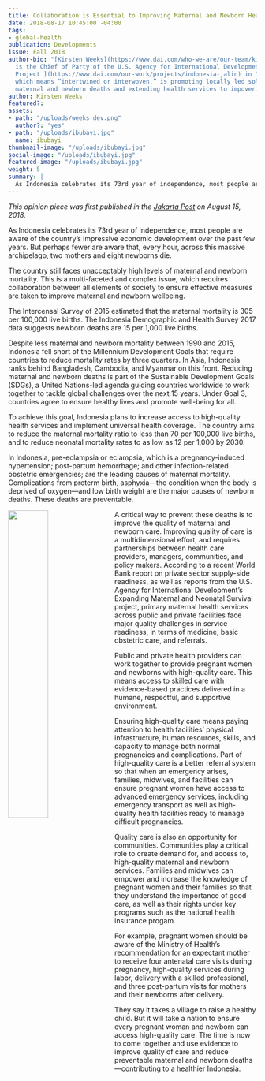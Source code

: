 ```yaml
---
title: Collaboration is Essential to Improving Maternal and Newborn Health in Indonesia
date: 2018-08-17 10:45:00 -04:00
tags:
- global-health
publication: Developments
issue: Fall 2018
author-bio: "[Kirsten Weeks](https://www.dai.com/who-we-are/our-team/kirsten-weeks)
  is the Chief of Party of the U.S. Agency for International Development-funded [Jalin
  Project ](https://www.dai.com/our-work/projects/indonesia-jalin) in Indonesia. Jalin,
  which means “intertwined or interwoven,” is promoting locally led solutions to preventing
  maternal and newborn deaths and extending health services to impoverished areas."
author: Kirsten Weeks
featured?: 
assets:
- path: "/uploads/weeks dev.png"
  author?: 'yes'
- path: "/uploads/ibubayi.jpg"
  name: ibubayi
thumbnail-image: "/uploads/ibubayi.jpg"
social-image: "/uploads/ibubayi.jpg"
featured-image: "/uploads/ibubayi.jpg"
weight: 5
summary: |
  As Indonesia celebrates its 73rd year of independence, most people are aware of the country’s impressive economic development over the past few years. But perhaps fewer are aware that, every hour, across this massive archipelago, two mothers and eight newborns die.   
---
```


*This opinion piece was first published in the [Jakarta Post](http://www.thejakartapost.com/) on August 15, 2018.* 

As Indonesia celebrates its 73rd year of independence, most people are aware of the country’s impressive economic development over the past few years. But perhaps fewer are aware that, every hour, across this massive archipelago, two mothers and eight newborns die. 





The country still faces unacceptably high levels of maternal and newborn mortality. This is a multi-faceted and complex issue, which requires collaboration between all elements of society to ensure effective measures are taken to improve maternal and newborn wellbeing.

The Intercensal Survey of 2015 estimated that the maternal mortality is 305 per 100,000 live births. The Indonesia Demographic and Health Survey 2017 data suggests newborn deaths are 15 per 1,000 live births. 

Despite less maternal and newborn mortality between 1990 and 2015, Indonesia fell short of the Millennium Development Goals that require countries to reduce mortality rates by three quarters. In Asia, Indonesia ranks behind Bangladesh, Cambodia, and Myanmar on this front. Reducing maternal and newborn deaths is part of the Sustainable Development Goals (SDGs), a United Nations-led agenda guiding countries worldwide to work together to tackle global challenges over the next 15 years. Under Goal 3, countries agree to ensure healthy lives and promote well-being for all. 

To achieve this goal, Indonesia plans to increase access to high-quality health services and implement universal health coverage. The country aims to reduce the maternal mortality ratio to less than 70 per 100,000 live births, and to reduce neonatal mortality rates to as low as 12 per 1,000 by 2030.

In Indonesia, pre-eclampsia or eclampsia, which is a pregnancy-induced hypertension; post-partum hemorrhage; and other infection-related obstetric emergencies; are the leading causes of maternal mortality. Complications from preterm birth, asphyxia—the condition when the body is deprived of oxygen—and low birth weight are the major causes of newborn deaths. These deaths are preventable. 

<img src="/uploads/ibubayi.jpg" style="width: 40%; float: left;  margin-right: 1em;" />

A critical way to prevent these deaths is to improve the quality of maternal and newborn care. Improving quality of care is a multidimensional effort, and requires partnerships between health care providers, managers, communities, and policy makers. According to a recent World Bank report on private sector supply-side readiness, as well as reports from the U.S. Agency for International Development’s Expanding Maternal and Neonatal Survival project, primary maternal health services across public and private facilities face major quality challenges in service readiness, in terms of medicine, basic obstetric care, and referrals.

Public and private health providers can work together to provide pregnant women and newborns with high-quality care. This means access to skilled care with evidence-based practices delivered in a humane, respectful, and supportive environment. 

Ensuring high-quality care means paying attention to health facilities’ physical infrastructure, human resources, skills, and capacity to manage both normal pregnancies and complications. Part of high-quality care is a better referral system so that when an emergency arises, families, midwives, and facilities can ensure pregnant women have access to advanced emergency services, including emergency transport as well as high-quality health facilities ready to manage difficult pregnancies. 

Quality care is also an opportunity for communities. Communities play a critical role to create demand for, and access to, high-quality maternal and newborn services. Families and midwives can empower and increase the knowledge of pregnant women and their families so that they understand the importance of good care, as well as their rights under key programs such as the national health insurance progam. 

For example, pregnant women should be aware of the Ministry of Health’s recommendation for an expectant mother to receive four antenatal care visits during pregnancy, high-quality services during labor, delivery with a skilled professional, and three post-partum visits for mothers and their newborns after delivery.

They say it takes a village to raise a healthy child. But it will take a nation to ensure every pregnant woman and newborn can access high-quality care. The time is now to come together and use evidence to improve quality of care and reduce preventable maternal and newborn deaths—contributing to a healthier Indonesia.
